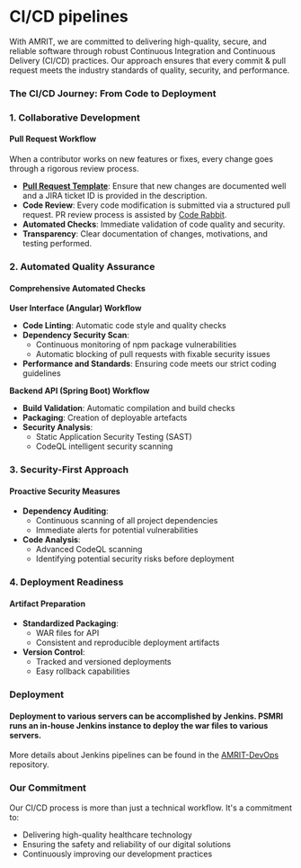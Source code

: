 # CI/CD pipelines

With AMRIT, we are committed to delivering high-quality, secure, and reliable software through robust Continuous Integration and Continuous Delivery (CI/CD) practices. Our approach ensures that every commit & pull request meets the industry standards of quality, security, and performance.

### The CI/CD Journey: From Code to Deployment

### 1. Collaborative Development

#### Pull Request Workflow

When a contributor works on new features or fixes, every change goes through a rigorous review process.&#x20;

* [**Pull Request Template**](https://github.com/PSMRI/.github/blob/main/PULL_REQUEST_TEMPLATE.md): Ensure that new changes are documented well and a JIRA ticket ID is provided in the description.&#x20;
* **Code Review**: Every code modification is submitted via a structured pull request. PR review process is assisted by [Code Rabbit](https://www.coderabbit.ai/).
* **Automated Checks**: Immediate validation of code quality and security.
* **Transparency**: Clear documentation of changes, motivations, and testing performed.

### 2. Automated Quality Assurance

#### Comprehensive Automated Checks

**User Interface (Angular) Workflow**

* **Code Linting**: Automatic code style and quality checks
* **Dependency Security Scan**:
  * Continuous monitoring of npm package vulnerabilities
  * Automatic blocking of pull requests with fixable security issues
* **Performance and Standards**: Ensuring code meets our strict coding guidelines

**Backend API (Spring Boot) Workflow**

* **Build Validation**: Automatic compilation and build checks
* **Packaging**: Creation of deployable artefacts
* **Security Analysis**:
  * Static Application Security Testing (SAST)
  * CodeQL intelligent security scanning

### 3. Security-First Approach

#### Proactive Security Measures

* **Dependency Auditing**:
  * Continuous scanning of all project dependencies
  * Immediate alerts for potential vulnerabilities
* **Code Analysis**:
  * Advanced CodeQL scanning
  * Identifying potential security risks before deployment

### 4. Deployment Readiness

#### Artifact Preparation

* **Standardized Packaging**:
  * WAR files for API
  * Consistent and reproducible deployment artifacts
* **Version Control**:
  * Tracked and versioned deployments
  * Easy rollback capabilities

### Deployment

#### Deployment to various servers can be accomplished by Jenkins. PSMRI runs an in-house Jenkins instance to deploy the war files to various servers.

More details about Jenkins pipelines can be found in the [AMRIT-DevOps](https://github.com/PSMRI/AMRIT-DevOps) repository.

### Our Commitment

Our CI/CD process is more than just a technical workflow. It's a commitment to:

* Delivering high-quality healthcare technology
* Ensuring the safety and reliability of our digital solutions
* Continuously improving our development practices
